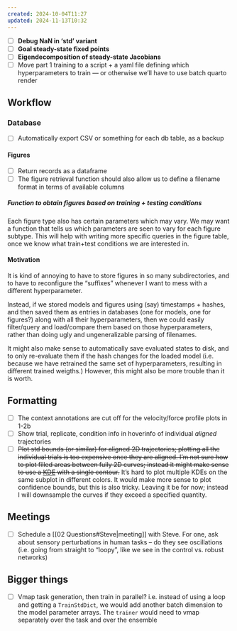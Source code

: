 ```yaml
---
created: 2024-10-04T11:27
updated: 2024-11-13T10:32
---
```


- [ ] **Debug NaN in ‘std’ variant** 
- [ ] **Goal steady-state fixed points**
- [ ] **Eigendecomposition of steady-state Jacobians**
- [ ] Move part 1 training to a script + a yaml file defining which hyperparameters to train — or otherwise we’ll have to use batch quarto render 

## Workflow

### Database

- [ ] Automatically export CSV or something for each db table, as a backup

#### Figures

- [ ] Return records as a dataframe 
- [ ] The figure retrieval function should also allow us to define a filename format in terms of available columns

##### Function to obtain figures based on training + testing conditions

Each figure type also has certain parameters which may vary. We may want a function that tells us which parameters are seen to vary for each figure subtype. This will help with writing more specific queries in the figure table, once we know what train+test conditions we are interested in.

#### Motivation

It is kind of annoying to have to store figures in so many subdirectories, and to have to reconfigure the “suffixes” whenever I want to mess with a different hyperparameter. 

Instead, if we stored models and figures using (say) timestamps + hashes, and then saved them as entries in databases (one for models, one for figures?) along with all their hyperparameters, then we could easily filter/query and load/compare them based on those hyperparameters, rather than doing ugly and ungeneralizable parsing of filenames.

It might also make sense to automatically save evaluated states to disk, and to only re-evaluate them if the hash changes for the loaded model (i.e. because we have retrained the same set of hyperparameters, resulting in different trained weigths.) However, this might also be more trouble than it is worth.

## Formatting

- [ ] The context annotations are cut off for the velocity/force profile plots in 1-2b
- [ ] Show trial, replicate, condition info in hoverinfo of individual *aligned* trajectories
- [ ] ~~Plot std bounds (or similar) for aligned 2D trajectories; plotting all the individual trials is too expensive once they are aligned. I’m not sure how to plot filled areas between fully 2D curves; instead it might make sense to use a [KDE](https://plotly.com/python/2d-histogram-contour/) with a single contour.~~ It’s hard to plot multiple KDEs on the same subplot in different colors. It would make more sense to plot confidence bounds, but this is also tricky. Leaving it be for now; instead I will downsample the curves if they exceed a specified quantity.

## Meetings

- [ ] Schedule a [[02 Questions#Steve|meeting]] with Steve. For one, ask about sensory perturbations in human tasks – do they see oscillations (i.e. going from straight to “loopy”, like we see in the control vs. robust networks)

## Bigger things

- [ ] Vmap task generation, then train in parallel? i.e. instead of using a loop and getting a `TrainStdDict`, we would add another batch dimension to the model parameter arrays. The `trainer` would need to vmap separately over the task and over the ensemble